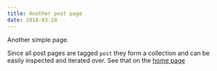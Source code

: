 ```yaml
---
title: Another post page
date: 2018-03-28
---
```


Another simple page.

Since all post pages are tagged `post` they form a collection and can be easily inspected and iterated over. See that on the [home page](/)



